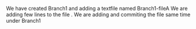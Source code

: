 We have created Branch1 and adding a textfile named Branch1-fileA
We are adding few lines to the file .
We are adding  and commiting the file same time under Branch1

 
